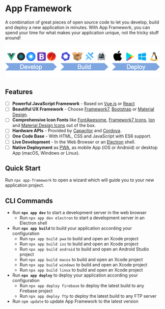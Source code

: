 # App Framework

A combination of great pieces of open source code to let you develop, build and deploy a new application in minutes. With App Framework, you can spend your time for what makes your application unique, not the tricky stuff around!

![Process](./docs/images/processSmall.png)

## Features

- [ ] **Powerful JavaScript Framework** - Based on [Vue.js](https://vuejs.org/) or [React](https://reactjs.org/)
- [ ] **Beautiful UX Framework** - Choose [Framework7](https://framework7.io/), [Bootstrap](https://getbootstrap.com/) or [Material Design](https://material.io/design/).
- [ ] **Comprehensive Icon Fonts** like [FontAwesome](http://fontawesome.io/), [Framework7 Icons](http://framework7.io/icons/), [Ion](http://ionicons.com/) and [Material Design Icons](https://material.io/icons/) out of the box.
- [ ] **Hardware APIs** - Provided by [Capacitor](https://capacitor.ionicframework.com/) and [Cordova](https://cordova.apache.org/).
- [ ] **One Code Base** - With HTML, CSS and JavaScript with ES6 support.
- [ ] **Live Development** - In the Web Browser or an [Electron](https://electronjs.org/) shell.
- [ ] **Native Deployment** as [PWA](https://developers.google.com/web/progressive-web-apps/), as mobile App (iOS or Android) or desktop App (macOS, Windows or Linux).

## Quick Start

Run `npx app-framework` to open a wizard which will guide you to your new application project.

## CLI Commands

- Run **`npx app dev`** to start a development server in the web browser
   - Run `npx app dev electron` to start a development server in an Electron shell
- Run **`npx app build`** to build your application according your configuration
  - Run `npx app build pwa` to build and open an Xcode project
  - Run `npx app build ios` to build and open an Xcode project
  - Run `npx app build android` to build and open an Android Studio project
  - Run `npx app build macos` to build and open an Xcode project
  - Run `npx app build windows` to build and open an Xcode project
  - Run `npx app build linux` to build and open an Xcode project
- Run **`npx app deploy`** to deploy your application according your configuration
  - Run `npx app deploy firebase` to deploy the latest build to any Firebase project
  - Run `npx app deploy ftp` to deploy the latest build to any FTP server
- Run `npm update` to update App Framework to the latest version
